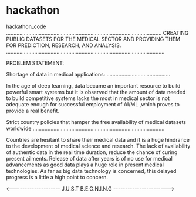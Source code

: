 # hackathon
 hackathon_code
 .........................................................................................................
CREATING PUBLIC DATASETS FOR THE MEDICAL SECTOR AND PROVIDING THEM FOR PREDICTION, RESEARCH, AND ANALYSIS.
...........................................................................................................

PROBLEM   STATEMENT:

Shortage of data in medical applications:
...........................................

In the age of deep learning, data became an important resource to build powerful smart systems but it is observed that the amount of data needed to build  competitive systems lacks the most in medical sector is not adequate enough for successful employment of AI/ML ,which proves to provide a real benefit.

Strict country policies that hamper the free availability of  medical datasets worldwide
.........................................................................................

Countries are  hesitant to share their medical data and it is a huge hindrance to the development of medical science and  research. The lack of availability of authentic data in the real time duration, reduce the chance of curing present ailments. Release of data after years is of no use for medical advancements as good data plays a huge role in present medical technologies. As far as big data technology is concerned, this delayed progress is a little a  high point to concern.

<-------------------- J.U.S.T B.E.G.N.I.N.G ----------------------->